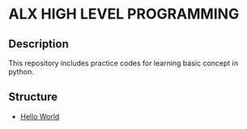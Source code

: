 # ALX HIGH LEVEL PROGRAMMING
## Description
This repository includes practice codes for learning basic concept in python.
## Structure
- [Hello World](/0x00-python-hello_world)